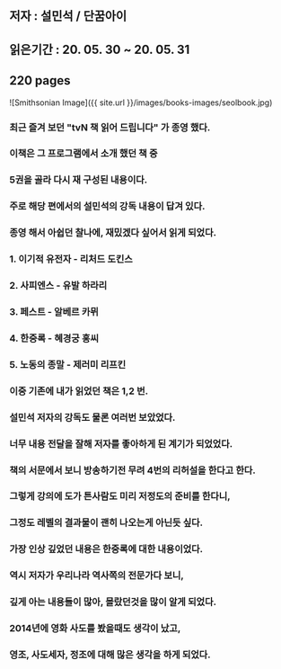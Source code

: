 ## 저자 : 설민석 / 단꿈아이

## 읽은기간 : 20. 05. 30 ~ 20. 05. 31

## 220 pages

![Smithsonian Image]({{ site.url }}/images/books-images/seolbook.jpg)

### 최근 즐겨 보던 "tvN 책 읽어 드립니다" 가 종영 했다.

### 이책은 그 프로그램에서 소개 했던 책 중

### 5권을 골라 다시 재 구성된 내용이다.

### 주로 해당 편에서의 설민석의 강독 내용이 답겨 있다.

### 종영 해서 아쉽던 찰나에, 재밌겠다 싶어서 읽게 되었다.

### 1. 이기적 유전자 - 리처드 도킨스

### 2. 사피엔스 - 유발 하라리

### 3. 페스트 - 알베르 카뮈

### 4. 한중록 - 혜경궁 홍씨

### 5. 노동의 종말 - 제러미 리프킨

### 이중 기존에 내가 읽었던 책은 1,2 번.

### 설민석 저자의 강독도 물론 여러번 보았었다.

### 너무 내용 전달을 잘해 저자를 좋아하게 된 계기가 되었었다.

### 책의 서문에서 보니 방송하기전 무려 4번의 리허설을 한다고 한다.

### 그렇게 강의에 도가 튼사람도 미리 저정도의 준비를 한다니,

### 그정도 레벨의 결과물이 괜히 나오는게 아닌듯 싶다.

### 가장 인상 깊었던 내용은 한중록에 대한 내용이었다.

### 역시 저자가 우리나라 역사쪽의 전문가다 보니,

### 깊게 아는 내용들이 많아, 몰랐던것을 많이 알게 되었다.

### 2014년에 영화 사도를 봤을때도 생각이 났고,

### 영조, 사도세자, 정조에 대해 많은 생각을 하게 되었다.



